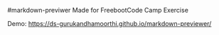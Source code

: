 #markdown-previwer
Made for FreebootCode Camp Exercise

Demo:
<https://ds-gurukandhamoorthi.github.io/markdown-previewer/>

